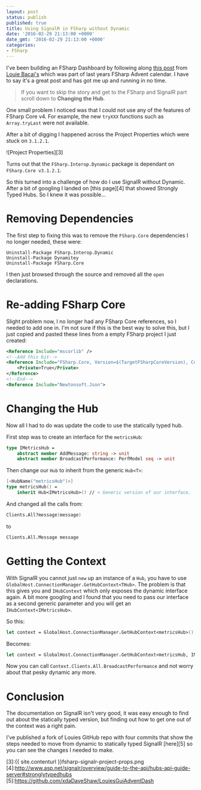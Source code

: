 ```yaml
---
layout: post
status: publish
published: true
title: Using SignalR in FSharp without Dynamic
date: '2016-02-29 21:13:00 +0000'
date_gmt: '2016-02-29 21:13:00 +0000'
categories:
- FSharp
---
```


I've been building an FSharp Dashboard by following along [this post][1] from [Louie Bacaj's][2] which was part of last years FSharp Advent calendar. I have to say it's a great post and has got me up and running in no time.

 > If you want to skip the story and get to the FSharp and SignalR part scroll down to **Changing the Hub**.

One small problem I noticed was that I could not use any of the features of FSharp Core v4. For example, the new `tryXXX` functions such as `Array.tryLast` were not available.

After a bit of digging I happened across the Project Properties which were stuck on `3.1.2.1`.

![Project Properties][3]

Turns out that the `FSharp.Interop.Dynamic` package is dependant on `FSharp.Core v3.1.2.1`.

So this turned into a challenge of how do I use SignalR without Dynamic. After a bit of googling I landed on
[this page][4] that showed Strongly Typed Hubs. So I knew it was possible...

# Removing Dependencies

The first step to fixing this was to remove the `FSharp.Core` dependencies I no longer needed, these were:

```posh
Uninstall-Package FSharp.Interop.Dynamic 
Uninstall-Package Dynamitey
Uninstall-Package FSharp.Core
```
   
I then just browsed through the source and removed all the `open` declarations.

# Re-adding FSharp Core

Slight problem now, I no longer had any FSharp Core references, so I needed to add one in. 
I'm not sure if this is the best way to solve this, but I just copied and pasted these lines 
from a empty FSharp project I just created:

```xml
<Reference Include="mscorlib" />
<!--Add this bit-->
<Reference Include="FSharp.Core, Version=$(TargetFSharpCoreVersion), Culture=neutral, PublicKeyToken=b03f5f7f11d50a3a">
    <Private>True</Private>
</Reference>
<!--End-->
<Reference Include="Newtonsoft.Json">
```
   
# Changing the Hub

Now all I had to do was update the code to use the statically typed hub.

First step was to create an interface for the `metricsHub`:

```fsharp
type IMetricsHub = 
    abstract member AddMessage: string -> unit
    abstract member BroadcastPerformance: PerfModel seq -> unit
```
    
Then change our `Hub` to inherit from the generic `Hub<T>`:
    
```fsharp
[<HubName("metricsHub")>]
type metricsHub() = 
    inherit Hub<IMetricsHub>() // < Generic version of our interface.
```
 
And changed all the calls from:
 
```fsharp
Clients.All?message(message)
```

to

```fsharp
Clients.All.Message message
```

# Getting the Context

With SignalR you cannot just `new` up an instance of a `Hub`, you have to use `GlobalHost.ConnectionManager.GetHubContext<THub>`. The problem is that this gives you
and `IHubContext` which only exposes the dynamic interface again. A bit more googling and I found that
you need to pass our interface as a second generic parameter and you will get an `IHubContext<IMetricsHub>`.

So this:

```fsharp
let context = GlobalHost.ConnectionManager.GetHubContext<metricsHub>()
```

Becomes:

```fsharp
let context = GlobalHost.ConnectionManager.GetHubContext<metricsHub, IMetricsHub>()
```

Now you can call `Context.Clients.All.BroadcastPerformance` and not worry about that pesky dynamic any more.

# Conclusion

The documentation on SignalR isn't very good, it was easy enough to find out about the statically typed version, but finding out how to get one out of the context was a right pain.

 I've published a fork of Louies GitHub repo with four commits that show the steps needed to move from dynamic to 
 statically typed SignalR [here][5] so you can see the changes I needed to make.


 [1]:http://coding.fitness/f-powered-realtime-dashboard/
 [2]:https://github.com/lbacaj
 [3]:{{ site.contenturl }}fsharp-signalr-project-props.png
 [4]:http://www.asp.net/signalr/overview/guide-to-the-api/hubs-api-guide-server#stronglytypedhubs
 [5]:https://github.com/xdaDaveShaw/LouiesGuiAdventDash